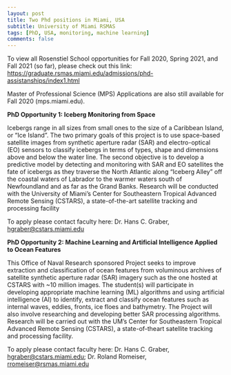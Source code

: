 ```yaml
---
layout: post
title: Two Phd positions in Miami, USA
subtitle: University of Miami RSMAS
tags: [PhD, USA, monitoring, machine learning]
comments: false
---
```

To view all Rosenstiel School opportunities for Fall 2020, Spring 2021, and
Fall 2021 (so far), please check out this link:
https://graduate.rsmas.miami.edu/admissions/phd-assistanships/index1.html

Master of Professional Science (MPS) Applications are also still available
for Fall 2020 (mps.miami.edu).

**PhD Opportunity 1: Iceberg Monitoring from Space**

Icebergs range in all sizes from small ones to the size of a Caribbean
Island, or “Ice Island”. The two primary goals of this project is to use
space-based satellite images from synthetic aperture radar (SAR) and
electro-optical (EO) sensors to classify icebergs in terms of types, shape
and dimensions above and below the water line. The second objective is to
develop a predictive model by detecting and monitoring with SAR and EO
satellites the fate of icebergs as they traverse the North Atlantic along
“Iceberg Alley” off the coastal waters of Labrador to the warmer waters
south of Newfoundland and as far as the Grand Banks. Research will be
conducted with the University of Miami’s Center for Southeastern Tropical
Advanced Remote Sensing (CSTARS), a state-of-the-art satellite tracking and
processing facility

To apply please contact faculty here: Dr. Hans C. Graber,
hgraber@cstars.miami.edu

**PhD Opportunity 2: Machine Learning and Artificial Intelligence Applied to
Ocean Features**

This Office of Naval Research sponsored Project seeks to improve extraction
and classification of ocean features from voluminous archives of satellite
synthetic aperture radar (SAR) imagery such as the one hosted at CSTARS
with ~10 million images. The student(s) will participate in developing
appropriate machine learning (ML) algorithms and using artificial
intelligence (AI) to identify, extract and classify ocean features such as
internal waves, eddies, fronts, ice floes and bathymetry. The Project will
also involve researching and developing better SAR processing
algorithms. Research will be carried out with the UM’s Center for
Southeastern Tropical Advanced Remote Sensing (CSTARS), a state-of-theart
satellite tracking and processing facility.

To apply please contact faculty here: Dr. Hans C. Graber,
hgraber@cstars.miami.edu; Dr. Roland Romeiser, rromeiser@rsmas.miami.edu
